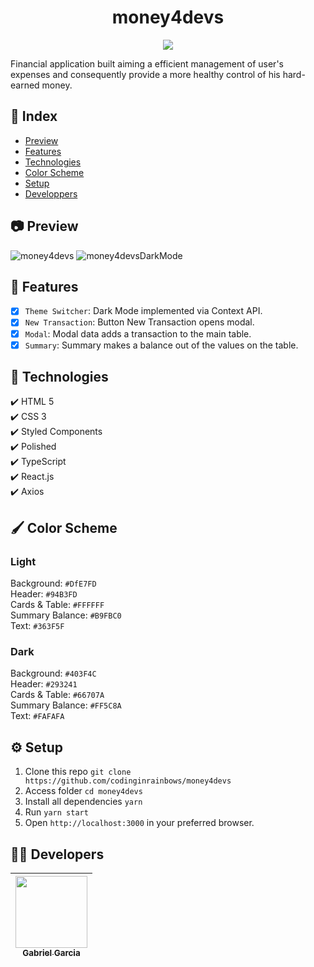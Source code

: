 <h1 align="center"> money4devs </h1>

<p align="center">
<img src="http://img.shields.io/static/v1?label=STATUS&message=FINISHED&color=BLUE&style=for-the-badge"/>
</p>

Financial application built aiming a efficient management of user's expenses and consequently provide a more healthy control of his hard-earned money.

## :file_folder: Index
* [Preview](#camera-preview)
* [Features](#hammer-features)
* [Technologies](#rocket-technologies)
* [Color Scheme](#paintbrush-color-scheme)
* [Setup](#gear-setup)
* [Developpers](#man_technologist-developers)

## :camera: Preview
![money4devs](https://user-images.githubusercontent.com/82886646/157505959-5ff54e59-2750-48fb-8b33-6e25dbd9b9eb.gif)
![money4devsDarkMode](https://user-images.githubusercontent.com/82886646/158739578-95ccb74d-b05f-4d97-b671-7b41497843ca.gif)

## :hammer: Features

- [x] `Theme Switcher`: Dark Mode implemented via Context API.
- [x] `New Transaction`: Button New Transaction opens modal.
- [x] `Modal`: Modal data adds a transaction to the main table.
- [x] `Summary`: Summary makes a balance out of the values on the table.

## :rocket: Technologies

  ✔️ HTML 5 <br>
  ✔️ CSS 3 <br>
  ✔️ Styled Components<br>
  ✔️ Polished<br>
  ✔️ TypeScript <br>
  ✔️ React.js <br>
  ✔️ Axios <br>

## :paintbrush: Color Scheme

### Light
Background: `#DfE7FD` <br>
Header: `#94B3FD` <br>
Cards & Table: `#FFFFFF` <br>
Summary Balance: `#B9FBC0` <br>
Text: `#363F5F` <br>

### Dark
Background: `#403F4C` <br>
Header: `#293241` <br>
Cards & Table: `#66707A` <br>
Summary Balance: `#FF5C8A` <br>
Text: `#FAFAFA` <br>

## :gear: Setup

1. Clone this repo `git clone https://github.com/codinginrainbows/money4devs` 
2. Access folder `cd money4devs` 
3. Install all dependencies `yarn` 
4. Run `yarn start` 
5. Open `http://localhost:3000` in your preferred browser. 

## :man_technologist: Developers

| [<img src="https://avatars.githubusercontent.com/u/82886646?v=4" width=115><br><sub>Gabriel Garcia</sub>](https://github.com/codinginrainbows)
| :---: |
